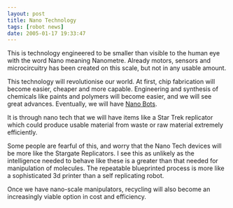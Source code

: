 ```yaml
---
layout: post
title: Nano Technology
tags: [robot news]
date: 2005-01-17 19:33:47
---
```

This is technology engineered to be smaller than visible to the human eye with the word Nano meaning Nanometre.
Already motors, sensors and microcircuitry has been created on this scale, but not in any usable amount.

This technology will revolutionise our world. At first, chip fabrication will become easier, cheaper and more capable.
Engineering and synthesis of chemicals like paints and polymers will become easier, and we will see great advances.
Eventually, we will have [Nano Bots](/wiki/nano_bots.html "Microscopic or").

It is through nano tech that we will have items like a Star Trek replicator which could produce usable material from waste or raw material extremely efficiently.

Some people are fearful of this, and worry that the Nano Tech devices will be more like the Stargate Replicators.
I see this as unlikely as the intelligence needed to behave like these is a greater than that needed for manipulation of molecules. 
The repeatable blueprinted process is more like a sophisticated 3d printer than a self replicating robot.

Once we have nano-scale manipulators, recycling will also become an increasingly viable option in cost and efficiency.
